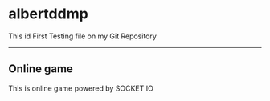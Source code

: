 # albertddmp

This id First Testing file on my Git Repository

<hr>
<h2>Online game</h2>
<p>
  This is online game powered by SOCKET IO
</p>
